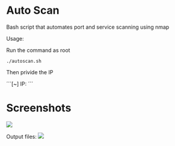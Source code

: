 # Auto Scan
 Bash script that automates port and service scanning using nmap

Usage:

Run the command as root

```./autoscan.sh```

Then privide the IP

´´´[~] IP: <IP-ADDRESS>´´´

# Screenshots
 ![](https://github.com/qTeki/Auto-Scan/blob/main/Scan.png)

Output files:
 ![](https://github.com/qTeki/Auto-Scan/blob/main/Output_files.png)

